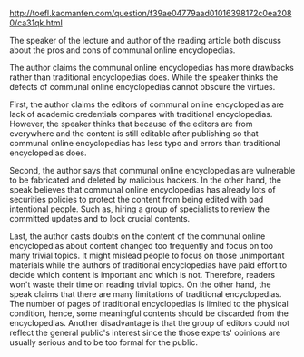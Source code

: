 http://toefl.kaomanfen.com/question/f39ae04779aad01016398172c0ea2080/ca31qk.html 

The speaker of the lecture and author of the reading article both discuss about the pros and cons of communal online encyclopedias.

The author claims the communal online encyclopedias has more drawbacks rather than traditional encyclopedias does. While the speaker thinks the defects of communal online encyclopedias cannot obscure the virtues.

First, the author claims the editors of communal online encyclopedias are lack of academic credentials compares with traditional encyclopedias. However, the speaker thinks that because of the editors are from everywhere and the content is still editable after publishing so that communal online encyclopedias has less typo and errors than traditional encyclopedias does.

Second, the author says that communal online encyclopedias are vulnerable to be fabricated and deleted by malicious hackers. In the other hand, the speak believes that communal online encyclopedias has already lots of securities policies to protect the content from being edited with bad intentional people. Such as, hiring a group of specialists to review the committed updates and to lock crucial contents.

Last, the author casts doubts on the content of the communal online encyclopedias about content changed too frequently and focus on too many trivial topics. It might mislead people to focus on those unimportant materials while the authors of traditional encyclopedias have paid effort to decide which content is important and which is not. Therefore, readers won't waste their time on reading trivial topics. On the other hand, the speak claims that there are many limitations of traditional encyclopedias. The number of pages of traditional encyclopedias is limited to the physical condition, hence, some meaningful contents should be discarded from the encyclopedias. Another disadvantage is that the group of editors could not reflect the general public's interest since the those experts' opinions are usually serious and to be too formal for the public.
